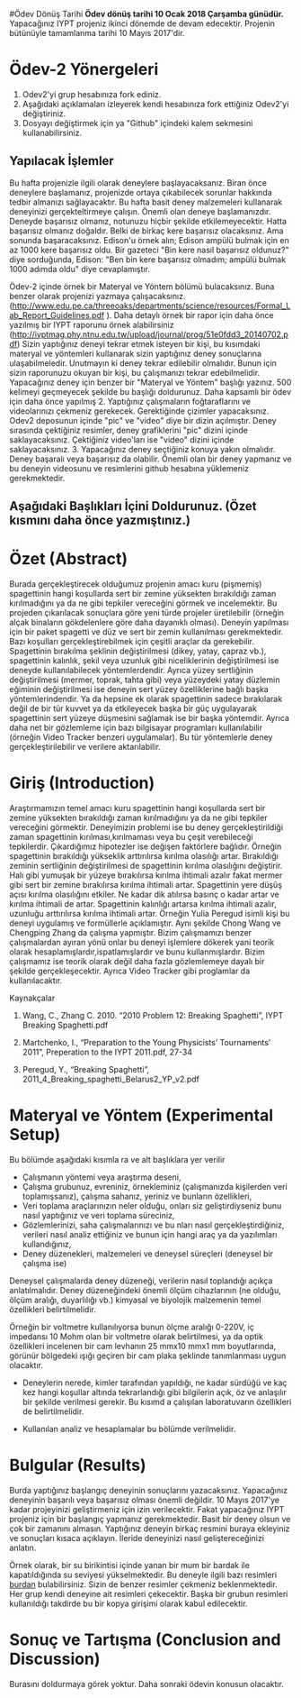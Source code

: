 #Ödev Dönüş Tarihi
**Ödev dönüş tarihi 10 Ocak 2018 Çarşamba günüdür.** Yapacağınız IYPT projeniz ikinci dönemde de devam edecektir. Projenin bütünüyle tamamlanma tarihi 10 Mayıs 2017'dir. 

# Ödev-2 Yönergeleri 
1. Odev2'yi grup hesabınıza fork ediniz. 
2. Aşağıdaki açıklamaları izleyerek kendi hesabınıza fork ettiğiniz Odev2'yi değiştiriniz. 
3. Dosyayı değiştirmek için ya "Github" içindeki kalem sekmesini kullanabilirsiniz. 

## Yapılacak İşlemler
Bu hafta projenizle ilgili olarak deneylere başlayacaksanız. Biran önce deneylere başlamanız, projenizde ortaya çıkabilecek sorunlar hakkında tedbir almanızı sağlayacaktır. Bu hafta basit deney malzemeleri kullanarak deneyinizi gerçekteltirmeye çalışın. Önemli olan deneye başlamanızdır. Deneyde başarısız olmanız, notunuzu hiçbir şekilde etkilemeyecektir. Hatta başarısız olmanız doğaldır. Belki de birkaç kere başarısız olacaksınız. Ama sonunda başaracaksınız. Edison'u örnek alın; Edison ampülü bulmak için en az 1000 kere başarısız oldu. Bir gazeteci "Bin kere nasıl başarısız oldunuz?" diye sorduğunda, Edison: "Ben bin kere başarısız olmadım; ampülü bulmak 1000 adımda oldu" diye cevaplamıştır.

Ödev-2 içinde örnek bir Materyal ve Yöntem bölümü bulacaksınız. Buna benzer olarak projenizi yazmaya çalışacaksınız. (http://www.edu.pe.ca/threeoaks/departments/science/resources/Formal_Lab_Report_Guidelines.pdf ). Daha detaylı örnek bir rapor için daha önce yazılmış bir IYPT raporunu örnek alabilirsiniz (http://iyptmag.phy.ntnu.edu.tw/upload/journal/prog/51e0fdd3_20140702.pdf) Sizin yaptığınız deneyi tekrar etmek isteyen bir kişi, bu kısımdaki materyal ve yöntemleri kullanarak sizin yaptığınız deney sonuçlarına ulaşabilmeledir. Unutmayın ki deney tekrar edilebilir olmalıdır. Bunun için sizin raporunuzu okuyan bir kişi, bu çalışmanızı tekrar edebilmelidir. Yapacağınız deney için benzer bir "Materyal ve Yöntem" başlığı yazınız. 500 kelimeyi geçmeyecek şekilde bu başlığı doldurunuz.
Daha kapsamlı bir ödev için daha önce yapılmış 2. Yaptığınız çalışmaların foğtaraflarını ve videolarınızı çekmeniz gerekecek. Gerektiğinde çizimler yapacaksınız. Odev2 deposunun içinde "pic" ve "video" diye bir dizin açılmıştır. Deney sırasında çektiğiniz resimler, deney grafiklerini "pic" dizini içinde saklayacaksınız. Çektiğiniz video'ları ise "video" dizini içinde saklayacaksınız. 3. Yapacağınız deney seçtiğiniz konuya yakın olmalıdır. Deney başaralı veya başarısız da olabilir. Önemli olan bir deney yapmanız ve bu deneyin videosunu ve resimlerini github hesabına yüklemeniz gerekmektedir.

## Aşağıdaki Başlıkları İçini Doldurunuz. (Özet kısmını daha önce yazmıştınız.) 

# Özet (Abstract)
Burada gerçekleştirecek olduğumuz projenin amacı kuru (pişmemiş) spagettinin hangi koşullarda sert bir zemine yüksekten bırakıldığı zaman kırılmadığını ya da ne gibi tepkiler vereceğini görmek ve incelemektir. Bu projeden çıkarılacak sonuçlara göre yeni türde projeler üretilebilir (örneğin alçak binaların gökdelenlere göre daha dayanıklı olması). Deneyin yapılması için bir paket spagetti ve düz ve sert bir zemin kullanılması gerekmektedir. Bazı koşulları gerçekleştirebilmek için çeşitli araçlar da gerekebilir. Spagettinin bırakılma şeklinin değiştirilmesi (dikey, yatay, çapraz vb.), spagettinin kalınlık, şekil veya uzunluk gibi niceliklerinin değiştirilmesi ise deneyde kullanılabilecek yöntemlerdendir. Ayrıca yüzey sertliğinin değiştirilmesi (mermer, toprak, tahta gibi) veya yüzeydeki yatay düzlemin eğiminin değiştirilmesi ise deneyin sert yüzey özelliklerine bağlı başka yöntemlerindendir. Ya da hepsine ek olarak spagettinin sadece bırakılarak değil de bir tür kuvvet ya da etkileyecek başka bir güç uygulayarak spagettinin sert yüzeye düşmesini sağlamak ise bir başka yöntemdir. Ayrıca daha net bir gözlemleme için bazı bilgisayar programları kullanılabilir (örneğin Video Tracker benzeri uygulamalar). Bu tür yöntemlerle deney gerçekleştirilebilir ve verilere aktarılabilir. 

# Giriş (Introduction)
Araştırmamızın temel amacı kuru spagettinin hangi koşullarda sert bir zemine yüksekten bırakıldığı zaman kırılmadığını ya da ne gibi tepkiler vereceğini görmektir. Deneyimizin problemi ise bu deney gerçekleştirildiği zaman spagettinin kırılması,kırılmaması veya bu çeşit verebileceği tepkilerdir. Çıkardığımız hipotezler ise değişen faktörlere bağlıdır. Örneğin spagettinin bırakıldığı yükseklik arttırılırsa kırılma olasılığı artar. Bırakıldığı zeminin sertliğinin değiştirilmesi de spagettinin kırılma olasılığını değiştirir. Halı gibi yumuşak bir yüzeye bırakılırsa kırılma ihtimali azalır fakat mermer gibi sert bir zemine bırakılırsa kırılma ihtimali artar. Spagettinin yere düşüş açısı kırılma olasılığını etkiler. Ne kadar dik atılırsa basınç o kadar artar ve kırılma ihtimali de artar. Spagettinin kalınlığı artarsa kırılma ihtimali azalır, uzunluğu arttırılırsa kırılma ihtimali artar. Örneğin Yulia Peregud isimli kişi bu deneyi uygulamış ve formüllerle açıklamıştır. Aynı şekilde Chong Wang ve Chengping Zhang da çalışma yapmıştır. Bizim çalışmamızı benzer çalışmalardan ayıran yönü onlar bu deneyi işlemlere dökerek yani teorik olarak hesaplamışlardır,ispatlamışlardır ve bunu kullanmışlardır. Bizim çalışmamız ise teorik olarak değil daha fazla gözlemlemeye dayalı bir şekilde gerçekleşecektir. Ayrıca Video Tracker gibi proglamlar da kullanılacaktır.

Kaynakçalar
1)	Wang, C., Zhang C. 2010. “2010 Problem 12: Breaking Spaghetti”, IYPT Breaking Spaghetti.pdf

2)	Martchenko, I., “Preparation to the Young Physicists’ Tournaments’ 2011”, Preperation to the IYPT 2011.pdf, 27-34

3)	Peregud, Y., “Breaking Spaghetti”, 2011_4_Breaking_spaghetti_Belarus2_YP_v2.pdf

# Materyal ve Yöntem (Experimental Setup)

Bu bölümde aşağıdaki kısımla
ra ve alt başlıklara yer verilir

* Çalışmanın yöntemi veya araştırma deseni,
* Çalışma  grubunuz,  evreniniz,  örnekleminiz 
(çalışmanızda  kişilerden  veri  toplamışsanız),  çalışma 
sahanız, yeriniz ve bunların özellikleri,
* Veri toplama araçlarınızın neler olduğu, onları  siz geliştirdiyseniz bunu nasıl yaptığınız ve  veri 
toplama süreciniz,
* Gözlemlerinizi, saha çalışmalarınızı ve bu
nları nasıl gerçekleştirdiğiniz, verileri nasıl analiz ettiğiniz ve 
bunun için hangi araç ya da yazılımları kullandığınız,
* Deney düzenekleri, malzemeleri ve deneysel süreçleri (deneysel bir çalışma ise)

Deneysel çalışmalarda deney düzeneği, verilerin nasıl toplandığı açıkça anlatılmalıdır. Deney düzeneğindeki 
önemli ölçüm cihazlarının (ne olduğu, ölçüm aralığı, duyarlılığı vb.) kimyasal ve biyolojik malzemenin temel 
özellikleri  belirtilmelidir.  

Örneğin  bir voltmetre  kullanılıyorsa  bunun  ölçme  aralığı 0-220V, iç impedansı 10 Mohm olan bir voltmetre olarak belirtilmesi, ya da optik özellikleri incelenen bir cam 
levhanın 25 mmx10 mmx1 mm boyutlarında, görünür bölgedeki ışığı geçiren bir cam plaka şeklinde tanımlanması 
uygun olacaktır. 

* Deneylerin nerede, kimler tarafından yapıldığı, ne kadar sürdüğü ve kaç kez hangi koşullar altında 
tekrarlandığı gibi bilgilerin açık, öz ve anlaşılır bir şekilde verilmesi gerekir. Bu kısımd
a çalışılan 
laboratuvarın özellikleri de belirtilmelidir. 

* Kullanılan analiz ve hesaplamalar bu bölümde verilmelidir.

# Bulgular (Results)
Burda yaptığınız başlangıç deneyinin sonuçlarını yazacaksınız. Yapacağınız deneyinin başarılı veya başarısız olması önemli değildir. 10 Mayıs 2017'ye kadar projeyinizi geliştirmeniz için izin verilecektir. Fakat yapacağınız IYPT projeniz için bir başlangıç yapmanız gerekmektedir. Basit bir deney olsun ve çok bir zamanını almasın. Yaptığınız deneyin birkaç resmini buraya ekleyiniz ve sonuçları kısaca açıklayın. İleride deneyinizi nasıl geliştereceğinizi anlatın. 

Örnek olarak, bir su birikintisi içinde yanan bir mum bir bardak ile kapatıldığında su seviyesi yükselmektedir. Bu deneyle ilgili bazı resimleri [burdan](https://www.stevespanglerscience.com/lab/experiments/why-does-the-water-rise/) bulabilirsiniz. Sizin de benzer resimler çekmeniz beklenmektedir. Her grup kendi deneyine ait resimleri çekecektir. Başka bir grubun resimleri kullanıldığı takdirde bu bir kopya girişimi olarak kabul edilecektir. 


# Sonuç ve Tartışma (Conclusion and Discussion) 
Burasını doldurmaya görek yoktur. Daha sonraki ödevin konusun olacaktır. 


